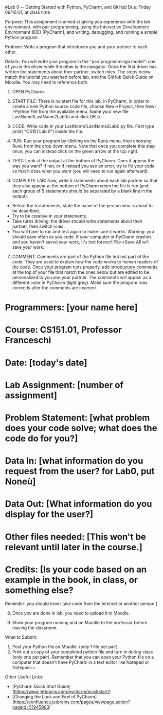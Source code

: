 #Lab 0 -- Getting Started with Python, PyCharm, and GitHub
Due: Friday 09/10/21, at class time

Purpose:  This assignment is aimed at giving you experience with the lab environment, with pair programming, using the Interactive Development Environment (IDE) [PyCharm], and writing, debugging, and running a simple Python program.

Problem: Write a program that introduces you and your partner to each other. 

Details: You will write your program in the "pair programmingù model": one of you is the driver while the other is the navigator.  Once the first driver has written the statements about their partner, switch roles. The steps below match the tutorial you watched before lab, and the GitHub Quick Guide on Moodle. You may need to reference both.

1.	OPEN PyCharm.

2.	START FILE: There is no start file for this lab. In PyCharm, in order to create a new Python source code file, choose New->Project, then New->Python File from the available menu. Name your new file LastName1LastName2Lab0ù and click OK.ù 

3.	CODE: Write code in your LastName1LastName2Lab0.py file. First type   
print( "CS151 Lab 0")
inside the file.

4.	RUN: Run your program by clicking on the Runù menu, then choosing Runù from the drop down menu. Note that once you complete this step once, you can instead click on the green arrow at the top right.

5.	TEST: Look at the output at the bottom of PyCharm. Does it appear the way you want? If not, or if instead you see an error, try to fix your code so that it does what you want (you will need to run again afterward).

6.	COMPLETE LAB: Now, write 5 statements about each lab partner so that they also appear at the bottom of PyCharm when the file is run (and each group of 5 statements should be separated by a blank line in the output). 
  * Before the 5 statements, state the name of the person who is about to be described. 
  * Try to be creative in your statements. 
  * Take turns driving: the driver should write statements about their partner, then switch roles. 
  * You will have to run and test again to make sure it works. Warning: you should save often as you code. If your computer or PyCharm crashes and you haven't saved your work, it's lost forever! File->Save All will save your work.

7.	COMMENT: Comments are part of the Python file but not part of the code. They are used to explain how the code works to human readers of the code.  Once your program runs properly, add introductory comments at the top of your file that match the ones below but are edited to be personalized to you and your partner. The comments will appear as a different color in PyCharm (light grey). Make sure the program runs correctly after the comments are inserted.
  
  # Programmers:  [your name here]
  # Course:  CS151.01, Professor Franceschi
  # Date: [today's date]
  # Lab Assignment:  [number of assignment]
  # Problem Statement:  [what problem does your code solve; what does the code do for you?]
  # Data In: [what information do you request from the user? for Lab0, put Noneù]
  # Data Out:  [What information do you display for the user?]
  # Other files needed:  [This won't be relevant until later in the course.]
  # Credits: [Is your code based on an example in the book, in class, or something else?  

Reminder: you should never take code from the Internet or another person.]
  
8.	Once you are done in lab, you need to upload it to Moodle.

9. Show your program running and on Moodle to the professor before leaving the classroom.

What to Submit:

1.	Post your Python file on Moodle. (only 1 file per pair)
2.	Print out a copy of your completed python file and turn in during class (only one per pair). Remember that you can open your Python file on a computer that doesn't have PyCharm in a text editor like Notepad or Notepad++.

Other Useful Links:

* [PyCharm Quick Start Guide] (https://www.jetbrains.com/pycharm/quickstart/)
* [Changing the Look and Feel of PyCharm] (https://confluence.jetbrains.com/pages/viewpage.action?pageId=51945983)
